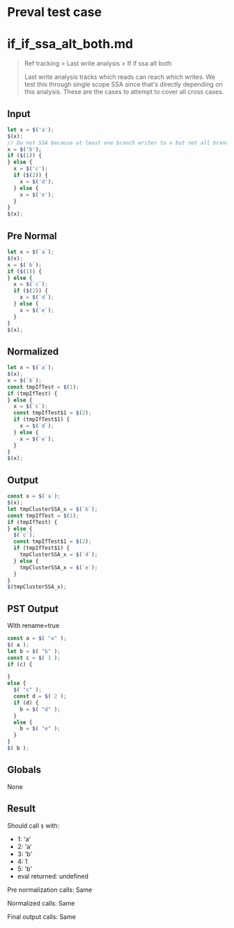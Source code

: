 # Preval test case

# if_if_ssa_alt_both.md

> Ref tracking > Last write analysis > If if ssa alt both
>
> Last write analysis tracks which reads can reach which writes. We test this through single scope SSA since that's directly depending on this analysis. These are the cases to attempt to cover all cross cases.

## Input

`````js filename=intro
let x = $('a');
$(x);
// Do not SSA because at least one branch writes to x but not all branches do.
x = $('b');
if ($(1)) {
} else {
  x = $('c');
  if ($(2)) {
    x = $('d');
  } else {
    x = $('e');
  }
}
$(x);
`````

## Pre Normal


`````js filename=intro
let x = $(`a`);
$(x);
x = $(`b`);
if ($(1)) {
} else {
  x = $(`c`);
  if ($(2)) {
    x = $(`d`);
  } else {
    x = $(`e`);
  }
}
$(x);
`````

## Normalized


`````js filename=intro
let x = $(`a`);
$(x);
x = $(`b`);
const tmpIfTest = $(1);
if (tmpIfTest) {
} else {
  x = $(`c`);
  const tmpIfTest$1 = $(2);
  if (tmpIfTest$1) {
    x = $(`d`);
  } else {
    x = $(`e`);
  }
}
$(x);
`````

## Output


`````js filename=intro
const x = $(`a`);
$(x);
let tmpClusterSSA_x = $(`b`);
const tmpIfTest = $(1);
if (tmpIfTest) {
} else {
  $(`c`);
  const tmpIfTest$1 = $(2);
  if (tmpIfTest$1) {
    tmpClusterSSA_x = $(`d`);
  } else {
    tmpClusterSSA_x = $(`e`);
  }
}
$(tmpClusterSSA_x);
`````

## PST Output

With rename=true

`````js filename=intro
const a = $( "a" );
$( a );
let b = $( "b" );
const c = $( 1 );
if (c) {

}
else {
  $( "c" );
  const d = $( 2 );
  if (d) {
    b = $( "d" );
  }
  else {
    b = $( "e" );
  }
}
$( b );
`````

## Globals

None

## Result

Should call `$` with:
 - 1: 'a'
 - 2: 'a'
 - 3: 'b'
 - 4: 1
 - 5: 'b'
 - eval returned: undefined

Pre normalization calls: Same

Normalized calls: Same

Final output calls: Same
